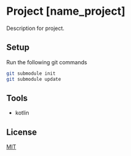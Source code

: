 # Project [name_project]

Description for project.

## Setup

Run the following git commands

```bash
git submodule init
git submodule update
```

## Tools

- kotlin


## License
[MIT](https://choosealicense.com/licenses/mit/)